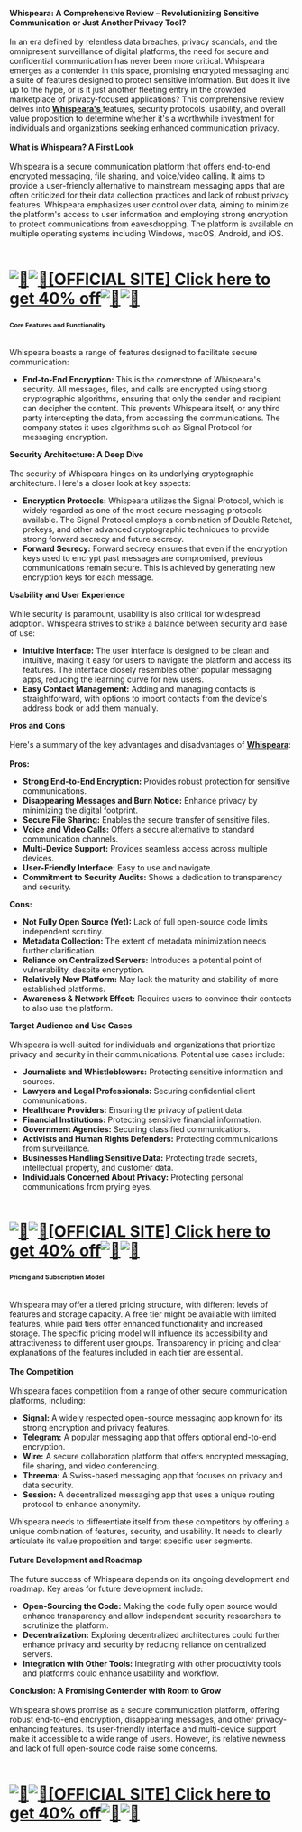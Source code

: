 <p><strong>Whispeara: A Comprehensive Review &ndash; Revolutionizing Sensitive Communication or Just Another Privacy Tool?</strong><br /><br />In an era defined by relentless data breaches, privacy scandals, and the omnipresent surveillance of digital platforms, the need for secure and confidential communication has never been more critical. Whispeara emerges as a contender in this space, promising encrypted messaging and a suite of features designed to protect sensitive information. But does it live up to the hype, or is it just another fleeting entry in the crowded marketplace of privacy-focused applications? This comprehensive review delves into&nbsp;<strong><a class="link link--external" href="https://trendgadgetz.shop/whispeara-buy" target="_blank" rel="nofollow ugc noopener">Whispeara's&nbsp;</a></strong>features, security protocols, usability, and overall value proposition to determine whether it's a worthwhile investment for individuals and organizations seeking enhanced communication privacy.<br /><br /><strong>What is Whispeara? A First Look</strong><br /><br />Whispeara is a secure communication platform that offers end-to-end encrypted messaging, file sharing, and voice/video calling. It aims to provide a user-friendly alternative to mainstream messaging apps that are often criticized for their data collection practices and lack of robust privacy features. Whispeara emphasizes user control over data, aiming to minimize the platform's access to user information and employing strong encryption to protect communications from eavesdropping. The platform is available on multiple operating systems including Windows, macOS, Android, and iOS.<br /><br /><a class="link link--external" href="https://trendgadgetz.shop/whispeara-buy" target="_blank" rel="nofollow ugc noopener"><img class="bbImage " src="https://blogger.googleusercontent.com/img/b/R29vZ2xl/AVvXsEiHbaRBPVEhb_Q9BjyiiLL5-2mbelJSbGm55bBTf8rrU15FxyK1ZqCYfc_qbkShvZJz-q0mMiZ9-yN2oO9w5bIv8AJbolZ0H2KqF-SRVPve9EQ9LlGd755FKKI3Yik4A__mdWVUxEPCeCQ9XlvNn0Y1HSSbmzZOb32D3Ld4Yrm1wgjzYv2E4rmomgfwW0nW/w552-h497/whispeara.webp" alt="" width="" height="" data-url="https://blogger.googleusercontent.com/img/b/R29vZ2xl/AVvXsEiHbaRBPVEhb_Q9BjyiiLL5-2mbelJSbGm55bBTf8rrU15FxyK1ZqCYfc_qbkShvZJz-q0mMiZ9-yN2oO9w5bIv8AJbolZ0H2KqF-SRVPve9EQ9LlGd755FKKI3Yik4A__mdWVUxEPCeCQ9XlvNn0Y1HSSbmzZOb32D3Ld4Yrm1wgjzYv2E4rmomgfwW0nW/w552-h497/whispeara.webp" /></a></p>
<h1><strong><u><a class="link link--external" href="https://trendgadgetz.shop/whispeara-buy" target="_blank" rel="nofollow ugc noopener"><img class="smilie smilie--emoji" title="Heart decoration    :heart_decoration:" src="https://cdn.jsdelivr.net/joypixels/assets/6.6/png/unicode/64/1f49f.png" alt="💟" data-shortname=":heart_decoration:" /><img class="smilie smilie--emoji" title="Heart decoration    :heart_decoration:" src="https://cdn.jsdelivr.net/joypixels/assets/6.6/png/unicode/64/1f49f.png" alt="💟" data-shortname=":heart_decoration:" />[OFFICIAL SITE] Click here to get 40% off<img class="smilie smilie--emoji" title="Heart decoration    :heart_decoration:" src="https://cdn.jsdelivr.net/joypixels/assets/6.6/png/unicode/64/1f49f.png" alt="💟" data-shortname=":heart_decoration:" /><img class="smilie smilie--emoji" title="Heart decoration    :heart_decoration:" src="https://cdn.jsdelivr.net/joypixels/assets/6.6/png/unicode/64/1f49f.png" alt="💟" data-shortname=":heart_decoration:" /></a></u></strong></h1>
<h3><strong style="font-size: 11px;">Core Features and Functionality</strong></h3>
<p><br />Whispeara boasts a range of features designed to facilitate secure communication:</p>
<ul>
<li data-xf-list-type="ul"><strong>End-to-End Encryption:</strong>&nbsp;This is the cornerstone of Whispeara's security. All messages, files, and calls are encrypted using strong cryptographic algorithms, ensuring that only the sender and recipient can decipher the content. This prevents Whispeara itself, or any third party intercepting the data, from accessing the communications. The company states it uses algorithms such as Signal Protocol for messaging encryption.</li>
</ul>
<p><strong>Security Architecture: A Deep Dive</strong><br /><br />The security of Whispeara hinges on its underlying cryptographic architecture. Here's a closer look at key aspects:</p>
<ul>
<li data-xf-list-type="ul"><strong>Encryption Protocols:</strong>&nbsp;Whispeara utilizes the Signal Protocol, which is widely regarded as one of the most secure messaging protocols available. The Signal Protocol employs a combination of Double Ratchet, prekeys, and other advanced cryptographic techniques to provide strong forward secrecy and future secrecy.</li>
<li data-xf-list-type="ul"><strong>Forward Secrecy:</strong>&nbsp;Forward secrecy ensures that even if the encryption keys used to encrypt past messages are compromised, previous communications remain secure. This is achieved by generating new encryption keys for each message.</li>
</ul>
<p><strong>Usability and User Experience</strong><br /><br />While security is paramount, usability is also critical for widespread adoption. Whispeara strives to strike a balance between security and ease of use:</p>
<ul>
<li data-xf-list-type="ul"><strong>Intuitive Interface:</strong>&nbsp;The user interface is designed to be clean and intuitive, making it easy for users to navigate the platform and access its features. The interface closely resembles other popular messaging apps, reducing the learning curve for new users.</li>
<li data-xf-list-type="ul"><strong>Easy Contact Management:</strong>&nbsp;Adding and managing contacts is straightforward, with options to import contacts from the device's address book or add them manually.</li>
</ul>
<p><strong>Pros and Cons</strong><br /><br />Here's a summary of the key advantages and disadvantages of&nbsp;<strong><a class="link link--external" href="https://www.facebook.com/GetWhispearaReviews/" target="_blank" rel="nofollow ugc noopener">Whispeara</a></strong>:<br /><br /><strong>Pros:</strong></p>
<ul>
<li data-xf-list-type="ul"><strong>Strong End-to-End Encryption:</strong>&nbsp;Provides robust protection for sensitive communications.</li>
<li data-xf-list-type="ul"><strong>Disappearing Messages and Burn Notice:</strong>&nbsp;Enhance privacy by minimizing the digital footprint.</li>
<li data-xf-list-type="ul"><strong>Secure File Sharing:</strong>&nbsp;Enables the secure transfer of sensitive files.</li>
<li data-xf-list-type="ul"><strong>Voice and Video Calls:</strong>&nbsp;Offers a secure alternative to standard communication channels.</li>
<li data-xf-list-type="ul"><strong>Multi-Device Support:</strong>&nbsp;Provides seamless access across multiple devices.</li>
<li data-xf-list-type="ul"><strong>User-Friendly Interface:</strong>&nbsp;Easy to use and navigate.</li>
<li data-xf-list-type="ul"><strong>Commitment to Security Audits:</strong>&nbsp;Shows a dedication to transparency and security.</li>
</ul>
<p><strong>Cons:</strong></p>
<ul>
<li data-xf-list-type="ul"><strong>Not Fully Open Source (Yet):</strong>&nbsp;Lack of full open-source code limits independent scrutiny.</li>
<li data-xf-list-type="ul"><strong>Metadata Collection:</strong>&nbsp;The extent of metadata minimization needs further clarification.</li>
<li data-xf-list-type="ul"><strong>Reliance on Centralized Servers:</strong>&nbsp;Introduces a potential point of vulnerability, despite encryption.</li>
<li data-xf-list-type="ul"><strong>Relatively New Platform:</strong>&nbsp;May lack the maturity and stability of more established platforms.</li>
<li data-xf-list-type="ul"><strong>Awareness &amp; Network Effect:</strong>&nbsp;Requires users to convince their contacts to also use the platform.</li>
</ul>
<p><strong>Target Audience and Use Cases</strong><br /><br />Whispeara is well-suited for individuals and organizations that prioritize privacy and security in their communications. Potential use cases include:</p>
<ul>
<li data-xf-list-type="ul"><strong>Journalists and Whistleblowers:</strong>&nbsp;Protecting sensitive information and sources.</li>
<li data-xf-list-type="ul"><strong>Lawyers and Legal Professionals:</strong>&nbsp;Securing confidential client communications.</li>
<li data-xf-list-type="ul"><strong>Healthcare Providers:</strong>&nbsp;Ensuring the privacy of patient data.</li>
<li data-xf-list-type="ul"><strong>Financial Institutions:</strong>&nbsp;Protecting sensitive financial information.</li>
<li data-xf-list-type="ul"><strong>Government Agencies:</strong>&nbsp;Securing classified communications.</li>
<li data-xf-list-type="ul"><strong>Activists and Human Rights Defenders:</strong>&nbsp;Protecting communications from surveillance.</li>
<li data-xf-list-type="ul"><strong>Businesses Handling Sensitive Data:</strong>&nbsp;Protecting trade secrets, intellectual property, and customer data.</li>
<li data-xf-list-type="ul"><strong>Individuals Concerned About Privacy:</strong>&nbsp;Protecting personal communications from prying eyes.</li>
</ul>
<p><a class="link link--external" href="https://trendgadgetz.shop/whispeara-buy" target="_blank" rel="nofollow ugc noopener"><img class="bbImage " src="https://blogger.googleusercontent.com/img/b/R29vZ2xl/AVvXsEgbrQScBwv71jZaeNV5NFirpZpk_j3SNtpBnG2iKyj9-AVMX-f-2eAs71mkBHIXFHc2wsnTaexJ9hAvv7ab6U3itqe6jJD6loV1qFA8eG5PkdCB5rW0o23El3SMU8sRgzCOZydeU0giwgrMWysqn66tuF_Xe6figutBri3EnntGk09ccju4KZz7dmGOTS5U/w530-h348/whispeara-price.webp" alt="" width="" height="" data-url="https://blogger.googleusercontent.com/img/b/R29vZ2xl/AVvXsEgbrQScBwv71jZaeNV5NFirpZpk_j3SNtpBnG2iKyj9-AVMX-f-2eAs71mkBHIXFHc2wsnTaexJ9hAvv7ab6U3itqe6jJD6loV1qFA8eG5PkdCB5rW0o23El3SMU8sRgzCOZydeU0giwgrMWysqn66tuF_Xe6figutBri3EnntGk09ccju4KZz7dmGOTS5U/w530-h348/whispeara-price.webp" /></a></p>
<h1><strong><u><a class="link link--external" href="https://trendgadgetz.shop/whispeara-buy" target="_blank" rel="nofollow ugc noopener"><img class="smilie smilie--emoji" title="Heart decoration    :heart_decoration:" src="https://cdn.jsdelivr.net/joypixels/assets/6.6/png/unicode/64/1f49f.png" alt="💟" data-shortname=":heart_decoration:" /><img class="smilie smilie--emoji" title="Heart decoration    :heart_decoration:" src="https://cdn.jsdelivr.net/joypixels/assets/6.6/png/unicode/64/1f49f.png" alt="💟" data-shortname=":heart_decoration:" />[OFFICIAL SITE] Click here to get 40% off<img class="smilie smilie--emoji" title="Heart decoration    :heart_decoration:" src="https://cdn.jsdelivr.net/joypixels/assets/6.6/png/unicode/64/1f49f.png" alt="💟" data-shortname=":heart_decoration:" /><img class="smilie smilie--emoji" title="Heart decoration    :heart_decoration:" src="https://cdn.jsdelivr.net/joypixels/assets/6.6/png/unicode/64/1f49f.png" alt="💟" data-shortname=":heart_decoration:" /></a></u></strong></h1>
<h3><strong style="font-size: 11px;">Pricing and Subscription Model</strong></h3>
<p><br />Whispeara may offer a tiered pricing structure, with different levels of features and storage capacity. A free tier might be available with limited features, while paid tiers offer enhanced functionality and increased storage. The specific pricing model will influence its accessibility and attractiveness to different user groups. Transparency in pricing and clear explanations of the features included in each tier are essential.<br /><br /><strong>The Competition</strong><br /><br />Whispeara faces competition from a range of other secure communication platforms, including:</p>
<ul>
<li data-xf-list-type="ul"><strong>Signal:</strong>&nbsp;A widely respected open-source messaging app known for its strong encryption and privacy features.</li>
<li data-xf-list-type="ul"><strong>Telegram:</strong>&nbsp;A popular messaging app that offers optional end-to-end encryption.</li>
<li data-xf-list-type="ul"><strong>Wire:</strong>&nbsp;A secure collaboration platform that offers encrypted messaging, file sharing, and video conferencing.</li>
<li data-xf-list-type="ul"><strong>Threema:</strong>&nbsp;A Swiss-based messaging app that focuses on privacy and data security.</li>
<li data-xf-list-type="ul"><strong>Session:</strong>&nbsp;A decentralized messaging app that uses a unique routing protocol to enhance anonymity.</li>
</ul>
<p>Whispeara needs to differentiate itself from these competitors by offering a unique combination of features, security, and usability. It needs to clearly articulate its value proposition and target specific user segments.<br /><br /><strong>Future Development and Roadmap</strong><br /><br />The future success of Whispeara depends on its ongoing development and roadmap. Key areas for future development include:</p>
<ul>
<li data-xf-list-type="ul"><strong>Open-Sourcing the Code:</strong>&nbsp;Making the code fully open source would enhance transparency and allow independent security researchers to scrutinize the platform.</li>
<li data-xf-list-type="ul"><strong>Decentralization:</strong>&nbsp;Exploring decentralized architectures could further enhance privacy and security by reducing reliance on centralized servers.</li>
<li data-xf-list-type="ul"><strong>Integration with Other Tools:</strong>&nbsp;Integrating with other productivity tools and platforms could enhance usability and workflow.</li>
</ul>
<p><strong>Conclusion: A Promising Contender with Room to Grow</strong><br /><br />Whispeara shows promise as a secure communication platform, offering robust end-to-end encryption, disappearing messages, and other privacy-enhancing features. Its user-friendly interface and multi-device support make it accessible to a wide range of users. However, its relative newness and lack of full open-source code raise some concerns.<br /><br /><a class="link link--external" href="https://trendgadgetz.shop/whispeara-buy" target="_blank" rel="nofollow ugc noopener"><img class="bbImage " src="https://blogger.googleusercontent.com/img/b/R29vZ2xl/AVvXsEiS2b5jT7cABqJKy2pxR_JRHC00B8nucDQkKnLO-t69SUhJCI6qPZX7BpBhL_S7Lcdcr-upC2IRRjHH01hPSCe7kQu9BXL0kTPNlP7j1SuxG3R0F7int0Phz8livXJEtU2PxXYFvwvTp7fkoC2BKcz2kfumfxH9DwBugjPRG8pdy4IcW90zw5gKVl-BNGog/w580-h345/Whispeara%202.jpg" alt="" width="" height="" data-url="https://blogger.googleusercontent.com/img/b/R29vZ2xl/AVvXsEiS2b5jT7cABqJKy2pxR_JRHC00B8nucDQkKnLO-t69SUhJCI6qPZX7BpBhL_S7Lcdcr-upC2IRRjHH01hPSCe7kQu9BXL0kTPNlP7j1SuxG3R0F7int0Phz8livXJEtU2PxXYFvwvTp7fkoC2BKcz2kfumfxH9DwBugjPRG8pdy4IcW90zw5gKVl-BNGog/w580-h345/Whispeara%202.jpg" /></a></p>
<h1><strong><u><a class="link link--external" href="https://trendgadgetz.shop/whispeara-buy" target="_blank" rel="nofollow ugc noopener"><img class="smilie smilie--emoji" title="Heart decoration    :heart_decoration:" src="https://cdn.jsdelivr.net/joypixels/assets/6.6/png/unicode/64/1f49f.png" alt="💟" data-shortname=":heart_decoration:" /><img class="smilie smilie--emoji" title="Heart decoration    :heart_decoration:" src="https://cdn.jsdelivr.net/joypixels/assets/6.6/png/unicode/64/1f49f.png" alt="💟" data-shortname=":heart_decoration:" />[OFFICIAL SITE] Click here to get 40% off<img class="smilie smilie--emoji" title="Heart decoration    :heart_decoration:" src="https://cdn.jsdelivr.net/joypixels/assets/6.6/png/unicode/64/1f49f.png" alt="💟" data-shortname=":heart_decoration:" /><img class="smilie smilie--emoji" title="Heart decoration    :heart_decoration:" src="https://cdn.jsdelivr.net/joypixels/assets/6.6/png/unicode/64/1f49f.png" alt="💟" data-shortname=":heart_decoration:" /></a></u></strong></h1>
<p align="left">&nbsp;</p>
